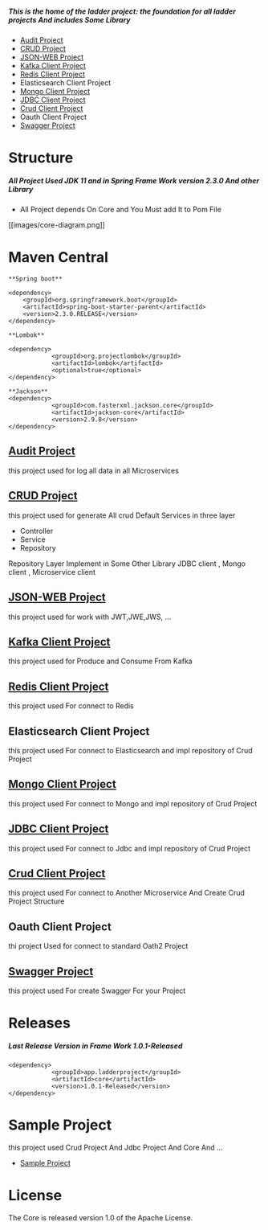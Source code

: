 ##### This is the home of the ladder project: the foundation for all ladder projects And includes Some Library
- [Audit Project](https://github.com/nimamoosavi/Audit)
- [CRUD Project](https://github.com/nimamoosavi/crud)
- [JSON-WEB Project](https://github.com/nimamoosavi/json-web)
- [Kafka Client Project](https://github.com/nimamoosavi/kafka-client)
- [Redis Client Project](https://github.com/nimamoosavi/redis-client)
- Elasticsearch Client Project
- [Mongo Client Project](https://github.com/nimamoosavi/mongo-client)
- [JDBC Client Project](https://github.com/nimamoosavi/jdbc-client)
- [Crud Client Project](https://github.com/nimamoosavi/client)
- Oauth Client Project
- [Swagger Project](https://github.com/nimamoosavi/swagger)

# Structure
##### All Project Used JDK 11 and in Spring Frame Work version 2.3.0 And other Library
- All Project depends On Core and You Must add It to Pom File

[[images/core-diagram.png]]


# Maven Central
~~~
**Spring boot**

<dependency>
    <groupId>org.springframework.boot</groupId>
    <artifactId>spring-boot-starter-parent</artifactId>
    <version>2.3.0.RELEASE</version>
</dependency>

**Lombok**

<dependency>
            <groupId>org.projectlombok</groupId>
            <artifactId>lombok</artifactId>
            <optional>true</optional>
</dependency>

**Jackson**
<dependency>
            <groupId>com.fasterxml.jackson.core</groupId>
            <artifactId>jackson-core</artifactId>
            <version>2.9.8</version>
</dependency>
~~~

## [Audit Project](https://github.com/nimamoosavi/Audit)
this project used for log all data in all Microservices

## [CRUD Project](https://github.com/nimamoosavi/crud)
this project used for generate All crud Default Services in three layer
- Controller
- Service
- Repository

Repository Layer Implement in Some Other Library JDBC client , Mongo client , Microservice client

## [JSON-WEB Project](https://github.com/nimamoosavi/json-web)
this project used for work with JWT,JWE,JWS, ...

## [Kafka Client Project](https://github.com/nimamoosavi/kafka-client)
this project used for Produce and Consume From Kafka

## [Redis Client Project](https://github.com/nimamoosavi/redis-client)
this project used For connect to Redis

## Elasticsearch Client Project
this project used For connect to Elasticsearch and impl repository of Crud Project

## [Mongo Client Project](https://github.com/nimamoosavi/mongo-client)
this project used For connect to Mongo and impl repository of Crud Project

## [JDBC Client Project](https://github.com/nimamoosavi/jdbc-client)
this project used For connect to Jdbc and impl repository of Crud Project

## [Crud Client Project](https://github.com/nimamoosavi/client)
this project used For connect to Another Microservice And Create Crud Project Structure

## Oauth Client Project
thi project Used for connect to standard Oath2 Project

## [Swagger Project](https://github.com/nimamoosavi/swagger)
this project used For create Swagger For your Project

# Releases
##### Last Release Version in Frame Work 1.0.1-Released

~~~
<dependency>
            <groupId>app.ladderproject</groupId>
            <artifactId>core</artifactId>
            <version>1.0.1-Released</version>
</dependency>
~~~

# Sample Project
this project used Crud Project And Jdbc Project And Core And ...

- [Sample Project](https://github.com/nimamoosavi/sample-project-crud)

# License
The Core is released version 1.0 of the Apache License.
